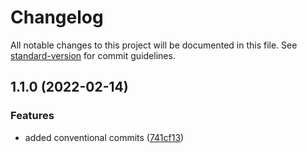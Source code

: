 # Changelog

All notable changes to this project will be documented in this file. See [standard-version](https://github.com/conventional-changelog/standard-version) for commit guidelines.

## 1.1.0 (2022-02-14)


### Features

* added conventional commits ([741cf13](https://github.com/EvolutionX-10/Sern/commit/741cf13fd56ac49ebca6f73ecc3a2209f00e774d))
